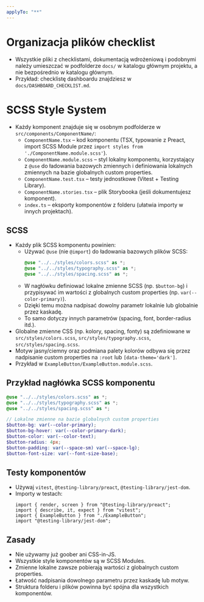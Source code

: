```yaml
---
applyTo: "**"
---
```


# Organizacja plików checklist

- Wszystkie pliki z checklistami, dokumentacją wdrożeniową i podobnymi należy umieszczać w podfolderze `docs/` w katalogu głównym projektu, a nie bezpośrednio w katalogu głównym.
- Przykład: checklistę dashboardu znajdziesz w `docs/DASHBOARD_CHECKLIST.md`.

# SCSS Style System

- Każdy komponent znajduje się w osobnym podfolderze w `src/components/ComponentName/`:
  - `ComponentName.tsx` – kod komponentu (TSX, typowanie z Preact, import SCSS Module przez `import styles from './ComponentName.module.scss'`).
  - `ComponentName.module.scss` – styl lokalny komponentu, korzystający z `@use` do ładowania bazowych zmiennych i definiowania lokalnych zmiennych na bazie globalnych custom properties.
  - `ComponentName.test.tsx` – testy jednostkowe (Vitest + Testing Library).
  - `ComponentName.stories.tsx` – plik Storybooka (jeśli dokumentujesz komponent).
  - `index.ts` – eksporty komponentów z folderu (ułatwia importy w innych projektach).

## SCSS

- Każdy plik SCSS komponentu powinien:
  - Używać `@use` (nie `@import`) do ładowania bazowych plików SCSS:
    ```scss
    @use "../../styles/colors.scss" as *;
    @use "../../styles/typography.scss" as *;
    @use "../../styles/spacing.scss" as *;
    ```
  - W nagłówku definiować lokalne zmienne SCSS (np. `$button-bg`) i przypisywać im wartości z globalnych custom properties (np. `var(--color-primary)`).
  - Dzięki temu można nadpisać dowolny parametr lokalnie lub globalnie przez kaskadę.
  - To samo dotyczy innych parametrów (spacing, font, border-radius itd.).
- Globalne zmienne CSS (np. kolory, spacing, fonty) są zdefiniowane w `src/styles/colors.scss`, `src/styles/typography.scss`, `src/styles/spacing.scss`.
- Motyw jasny/ciemny oraz podmiana palety kolorów odbywa się przez nadpisanie custom properties na `:root` lub `[data-theme='dark']`.
- Przykład w `ExampleButton/ExampleButton.module.scss`.

## Przykład nagłówka SCSS komponentu

```scss
@use "../../styles/colors.scss" as *;
@use "../../styles/typography.scss" as *;
@use "../../styles/spacing.scss" as *;

// Lokalne zmienne na bazie globalnych custom properties
$button-bg: var(--color-primary);
$button-bg-hover: var(--color-primary-dark);
$button-color: var(--color-text);
$button-radius: 4px;
$button-padding: var(--space-sm) var(--space-lg);
$button-font-size: var(--font-size-base);
```

## Testy komponentów

- Używaj `vitest`, `@testing-library/preact`, `@testing-library/jest-dom`.
- Importy w testach:
  ```tsx
  import { render, screen } from "@testing-library/preact";
  import { describe, it, expect } from "vitest";
  import { ExampleButton } from "./ExampleButton";
  import "@testing-library/jest-dom";
  ```

## Zasady

- Nie używamy już goober ani CSS-in-JS.
- Wszystkie style komponentów są w SCSS Modules.
- Zmienne lokalne zawsze pobierają wartości z globalnych custom properties.
- Łatwość nadpisania dowolnego parametru przez kaskadę lub motyw.
- Struktura folderu i plików powinna być spójna dla wszystkich komponentów.
